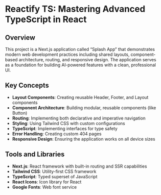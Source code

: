 # Reactify TS: Mastering Advanced TypeScript in React
## Overview
This project is a Next.js application called “Splash App” that demonstrates modern web development practices including shared layouts, component-based architecture, routing, and responsive design. The application serves as a foundation for building AI-powered features with a clean, professional UI.

## Key Concepts
- __Layout Components__: Creating reusable Header, Footer, and Layout components
- __Component Architecture__: Building modular, reusable components (like Button)
- __Routing__: Implementing both declarative and imperative navigation
- __Styling__: Using Tailwind CSS with custom configurations
- __TypeScript__: Implementing interfaces for type safety
- __Error Handling__: Creating custom 404 pages
- __Responsive Design__: Ensuring the application works on all device sizes
## Tools and Libraries
- __Next.js__: React framework with built-in routing and SSR capabilities
- __Tailwind CSS__: Utility-first CSS framework
- __TypeScript__: Typed superset of JavaScript
- __React Icons__: Icon library for React
- __Google Fonts__: Web font service